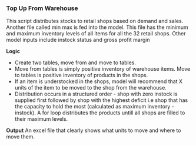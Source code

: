 ### Top Up From Warehouse ###
This script distributes stocks to retail shops based on demand and sales. Another file called min max is fed into the model. This file has the minimum and maximum inventory levels of all items for all the 32 retail shops. 
Other model inputs include instock status and gross profit margin

**Logic**
 - Create two tables, move from and move to tables.
 - Move from tables is simply positive inventory of warehouse items. Move to tables is positive inventory of products in the shops.
 - If an item is understocked in the shops, model will recommend that X units of the item to be moved to the shop from the warehouse.
 - Distribution occurs in a structured order - shop with zero instock is supplied first followed by shop with the highest deficit i.e shop that has the capacity to hold the most (calculated as maximum inventory - instock). A for loop distributes the products untill all shops are filled to their maximum levels.
   
**Output**
An excel file that clearly shows what units to move and where to move them.
